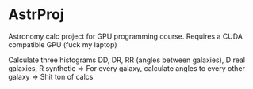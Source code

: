 # AstrProj
Astronomy calc project for GPU programming course. Requires a CUDA compatible GPU  (fuck my laptop)

Calculate three histograms DD, DR, RR (angles between galaxies), D real galaxies, R synthetic
=> For every galaxy, calculate angles to every other galaxy
=> Shit ton of calcs